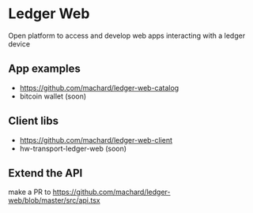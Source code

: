# Ledger Web

Open platform to access and develop web apps interacting with a ledger device

## App examples

- https://github.com/machard/ledger-web-catalog
- bitcoin wallet (soon)

## Client libs

- https://github.com/machard/ledger-web-client
- hw-transport-ledger-web (soon)

## Extend the API

make a PR to https://github.com/machard/ledger-web/blob/master/src/api.tsx